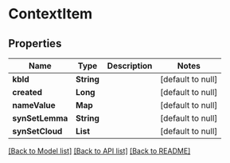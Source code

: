 # ContextItem
## Properties

| Name | Type | Description | Notes |
|------------ | ------------- | ------------- | -------------|
| **kbId** | **String** |  | [default to null] |
| **created** | **Long** |  | [default to null] |
| **nameValue** | **Map** |  | [default to null] |
| **synSetLemma** | **String** |  | [default to null] |
| **synSetCloud** | **List** |  | [default to null] |

[[Back to Model list]](../README.md#documentation-for-models) [[Back to API list]](../README.md#documentation-for-api-endpoints) [[Back to README]](../README.md)

